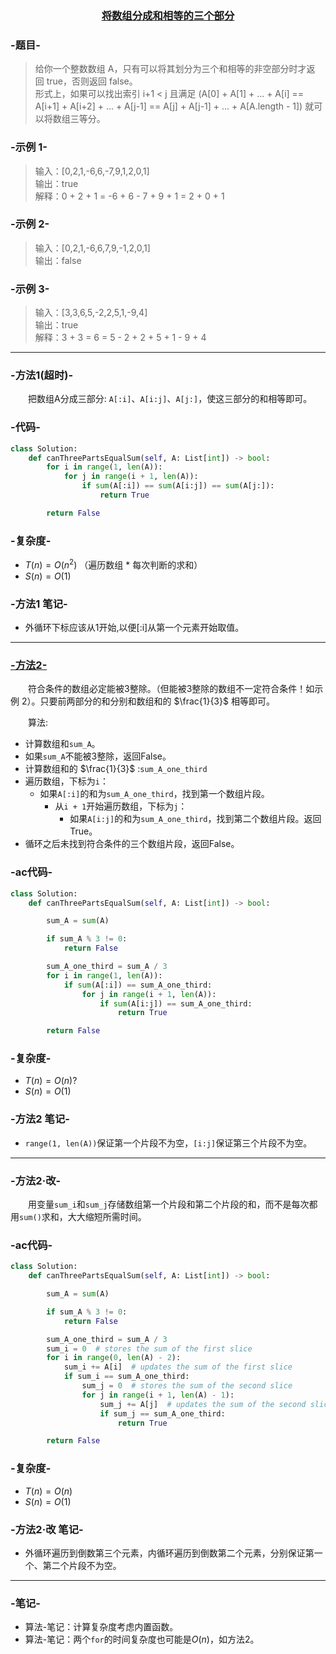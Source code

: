 ### <center> [将数组分成和相等的三个部分](https://leetcode-cn.com/problems/partition-array-into-three-parts-with-equal-sum/) </center>

### -题目-
> 给你一个整数数组 A，只有可以将其划分为三个和相等的非空部分时才返回 true，否则返回 false。  
> 形式上，如果可以找出索引 i+1 < j 且满足 (A[0] + A[1] + ... + A[i] == A[i+1] + A[i+2] + ... + A[j-1] == A[j] + A[j-1] + ... + A[A.length - 1]) 就可以将数组三等分。


### -示例 1-
> 输入：[0,2,1,-6,6,-7,9,1,2,0,1]  
输出：true  
解释：0 + 2 + 1 = -6 + 6 - 7 + 9 + 1 = 2 + 0 + 1


### -示例 2-
> 输入：[0,2,1,-6,6,7,9,-1,2,0,1]  
输出：false

### -示例 3-
> 输入：[3,3,6,5,-2,2,5,1,-9,4]  
输出：true  
解释：3 + 3 = 6 = 5 - 2 + 2 + 5 + 1 - 9 + 4

---

### -方法1(超时)-
&emsp;&emsp;把数组A分成三部分: `A[:i]`、`A[i:j]`、`A[j:]`，使这三部分的和相等即可。

### -代码-
```py
class Solution:
    def canThreePartsEqualSum(self, A: List[int]) -> bool:
        for i in range(1, len(A)):
            for j in range(i + 1, len(A)):
                if sum(A[:i]) == sum(A[i:j]) == sum(A[j:]):
                    return True

        return False
```

### -复杂度-
+ $T(n) = O(n^2)$ （遍历数组 * 每次判断的求和）
+ $S(n) = O(1)$

### -方法1 笔记-
+ 外循环下标应该从1开始,以便[:i]从第一个元素开始取值。

---

### [-方法2-](https://leetcode-cn.com/problems/partition-array-into-three-parts-with-equal-sum/solution/1013-jiang-shu-zu-fen-cheng-he-xiang-deng-de-san-2/)
&emsp;&emsp;符合条件的数组必定能被3整除。（但能被3整除的数组不一定符合条件！如示例 2）。只要前两部分的和分别和数组和的 $\frac{1}{3}$ 相等即可。

&emsp;&emsp;算法:  
+ 计算数组和`sum_A`。
+ 如果`sum_A`不能被3整除，返回False。
+ 计算数组和的 $\frac{1}{3}$ :`sum_A_one_third`
+ 遍历数组，下标为`i`：
  + 如果`A[:i]`的和为`sum_A_one_third`，找到第一个数组片段。
    + 从`i + 1`开始遍历数组，下标为`j`：
      + 如果`A[i:j]`的和为`sum_A_one_third`，找到第二个数组片段。返回True。
+ 循环之后未找到符合条件的三个数组片段，返回False。

### -ac代码-
```py
class Solution:
    def canThreePartsEqualSum(self, A: List[int]) -> bool:

        sum_A = sum(A)

        if sum_A % 3 != 0:
            return False

        sum_A_one_third = sum_A / 3
        for i in range(1, len(A)):
            if sum(A[:i]) == sum_A_one_third:
                for j in range(i + 1, len(A)):
                    if sum(A[i:j]) == sum_A_one_third:
                        return True

        return False
```

### -复杂度-
+ $T(n) = O(n)$?
+ $S(n) = O(1)$

### -方法2 笔记-
+ `range(1, len(A))`保证第一个片段不为空，`[i:j]`保证第三个片段不为空。

---

### -方法2·改-
&emsp;&emsp;用变量`sum_i`和`sum_j`存储数组第一个片段和第二个片段的和，而不是每次都用`sum()`求和，大大缩短所需时间。

### -ac代码-
```py
class Solution:
    def canThreePartsEqualSum(self, A: List[int]) -> bool:

        sum_A = sum(A)

        if sum_A % 3 != 0:
            return False

        sum_A_one_third = sum_A / 3
        sum_i = 0  # stores the sum of the first slice
        for i in range(0, len(A) - 2):
            sum_i += A[i]  # updates the sum of the first slice
            if sum_i == sum_A_one_third:
                sum_j = 0  # stores the sum of the second slice
                for j in range(i + 1, len(A) - 1):
                    sum_j += A[j]  # updates the sum of the second slice
                    if sum_j == sum_A_one_third:
                        return True

        return False
```

### -复杂度-
+ $T(n) = O(n)$
+ $S(n) = O(1)$

### -方法2·改 笔记-
+ 外循环遍历到倒数第三个元素，内循环遍历到倒数第二个元素，分别保证第一个、第二个片段不为空。

---

### -笔记-
+ 算法-笔记：计算复杂度考虑内置函数。
+ 算法-笔记：两个`for`的时间复杂度也可能是$O(n)$，如方法2。
